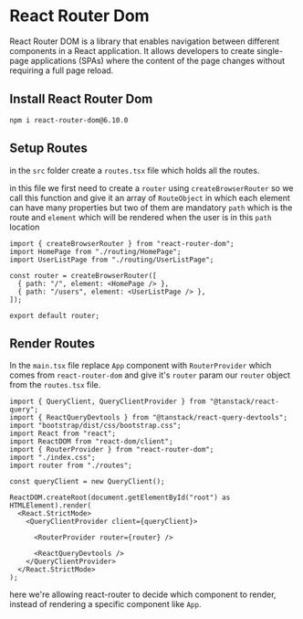 # React Router Dom

React Router DOM is a library that enables navigation between different components in a React application. It allows developers to create single-page applications (SPAs) where the content of the page changes without requiring a full page reload.

## Install React Router Dom

`npm i react-router-dom@6.10.0`

## Setup Routes

in the `src` folder create a `routes.tsx` file which holds all the routes.

in this file we first need to create a `router` using `createBrowserRouter` so we call this function and give it an array of `RouteObject` in which each element can have many properties but two of them are mandatory `path` which is the route and `element` which will be rendered when the user is in this `path` location

```tsx
import { createBrowserRouter } from "react-router-dom";
import HomePage from "./routing/HomePage";
import UserListPage from "./routing/UserListPage";

const router = createBrowserRouter([
  { path: "/", element: <HomePage /> },
  { path: "/users", element: <UserListPage /> },
]);

export default router;
```

## Render Routes

In the `main.tsx` file replace `App` component with `RouterProvider` which comes from `react-router-dom` and give it's `router` param our `router` object from the `routes.tsx` file.

```tsx
import { QueryClient, QueryClientProvider } from "@tanstack/react-query";
import { ReactQueryDevtools } from "@tanstack/react-query-devtools";
import "bootstrap/dist/css/bootstrap.css";
import React from "react";
import ReactDOM from "react-dom/client";
import { RouterProvider } from "react-router-dom";
import "./index.css";
import router from "./routes";

const queryClient = new QueryClient();

ReactDOM.createRoot(document.getElementById("root") as HTMLElement).render(
  <React.StrictMode>
    <QueryClientProvider client={queryClient}>

      <RouterProvider router={router} />

      <ReactQueryDevtools />
    </QueryClientProvider>
  </React.StrictMode>
);
```

here we're allowing react-router to decide which component to render, instead of rendering a specific component like `App`.